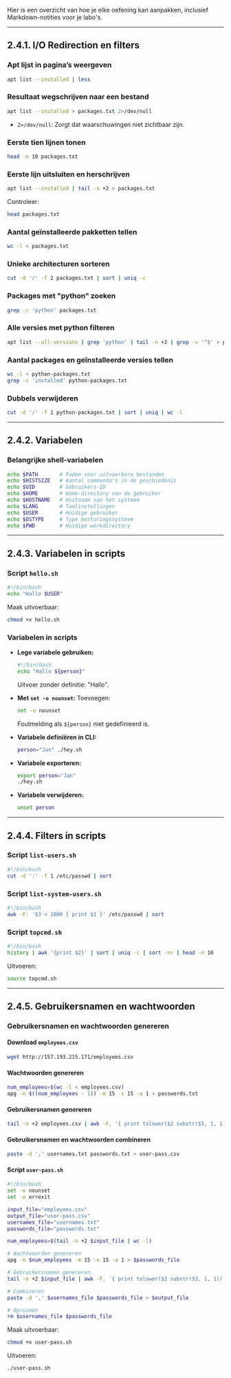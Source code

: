 Hier is een overzicht van hoe je elke oefening kan aanpakken, inclusief Markdown-notities voor je labo's.

---

## **2.4.1. I/O Redirection en filters**

### **Apt lijst in pagina’s weergeven**
```bash
apt list --installed | less
```

### **Resultaat wegschrijven naar een bestand**
```bash
apt list --installed > packages.txt 2>/dev/null
```
- `2>/dev/null`: Zorgt dat waarschuwingen niet zichtbaar zijn.

### **Eerste tien lijnen tonen**
```bash
head -n 10 packages.txt
```

### **Eerste lijn uitsluiten en herschrijven**
```bash
apt list --installed | tail -n +2 > packages.txt
```
Controleer:
```bash
head packages.txt
```

### **Aantal geïnstalleerde pakketten tellen**
```bash
wc -l < packages.txt
```

### **Unieke architecturen sorteren**
```bash
cut -d '/' -f 2 packages.txt | sort | uniq -c
```

### **Packages met "python" zoeken**
```bash
grep -c 'python' packages.txt
```

### **Alle versies met python filteren**
```bash
apt list --all-versions | grep 'python' | tail -n +2 | grep -v '^$' > python-packages.txt
```

### **Aantal packages en geïnstalleerde versies tellen**
```bash
wc -l < python-packages.txt
grep -c 'installed' python-packages.txt
```

### **Dubbels verwijderen**
```bash
cut -d '/' -f 1 python-packages.txt | sort | uniq | wc -l
```

---

## **2.4.2. Variabelen**

### **Belangrijke shell-variabelen**
```bash
echo $PATH       # Paden voor uitvoerbare bestanden
echo $HISTSIZE   # Aantal commando's in de geschiedenis
echo $UID        # Gebruikers-ID
echo $HOME       # Home-directory van de gebruiker
echo $HOSTNAME   # Hostnaam van het systeem
echo $LANG       # Taalinstellingen
echo $USER       # Huidige gebruiker
echo $OSTYPE     # Type besturingssysteem
echo $PWD        # Huidige werkdirectory
```

---

## **2.4.3. Variabelen in scripts**

### **Script `hello.sh`**
```bash
#!/bin/bash
echo "Hallo $USER"
```
Maak uitvoerbaar:
```bash
chmod +x hello.sh
```

### **Variabelen in scripts**
- **Lege variabele gebruiken:**
  ```bash
  #!/bin/bash
  echo "Hallo ${person}"
  ```
  Uitvoer zonder definitie: "Hallo".

- **Met `set -o nounset`:**
  Toevoegen:
  ```bash
  set -o nounset
  ```
  Foutmelding als `${person}` niet gedefinieerd is.

- **Variabele definiëren in CLI:**
  ```bash
  person="Jan" ./hey.sh
  ```

- **Variabele exporteren:**
  ```bash
  export person="Jan"
  ./hey.sh
  ```

- **Variabele verwijderen:**
  ```bash
  unset person
  ```

---

## **2.4.4. Filters in scripts**

### **Script `list-users.sh`**
```bash
#!/bin/bash
cut -d ':' -f 1 /etc/passwd | sort
```

### **Script `list-system-users.sh`**
```bash
#!/bin/bash
awk -F: '$3 < 1000 { print $1 }' /etc/passwd | sort
```

### **Script `topcmd.sh`**
```bash
#!/bin/bash
history | awk '{print $2}' | sort | uniq -c | sort -nr | head -n 10
```

Uitvoeren:
```bash
source topcmd.sh
```

---

## **2.4.5. Gebruikersnamen en wachtwoorden**

### **Gebruikersnamen en wachtwoorden genereren**

#### **Download `employees.csv`**
```bash
wget http://157.193.215.171/employees.csv
```

#### **Wachtwoorden genereren**
```bash
num_employees=$(wc -l < employees.csv)
apg -n $((num_employees - 1)) -m 15 -x 15 -a 1 > passwords.txt
```

#### **Gebruikersnamen genereren**
```bash
tail -n +2 employees.csv | awk -F, '{ print tolower($2 substr($3, 1, 1)) }' | iconv -f utf8 -t ascii//translit > usernames.txt
```

#### **Gebruikersnamen en wachtwoorden combineren**
```bash
paste -d ',' usernames.txt passwords.txt > user-pass.csv
```

#### **Script `user-pass.sh`**
```bash
#!/bin/bash
set -o nounset
set -o errexit

input_file="employees.csv"
output_file="user-pass.csv"
usernames_file="usernames.txt"
passwords_file="passwords.txt"

num_employees=$(tail -n +2 $input_file | wc -l)

# Wachtwoorden genereren
apg -n $num_employees -m 15 -x 15 -a 1 > $passwords_file

# Gebruikersnamen genereren
tail -n +2 $input_file | awk -F, '{ print tolower($2 substr($3, 1, 1)) }' | iconv -f utf8 -t ascii//translit > $usernames_file

# Combineren
paste -d ',' $usernames_file $passwords_file > $output_file

# Opruimen
rm $usernames_file $passwords_file
```
Maak uitvoerbaar:
```bash
chmod +x user-pass.sh
```

Uitvoeren:
```bash
./user-pass.sh
```